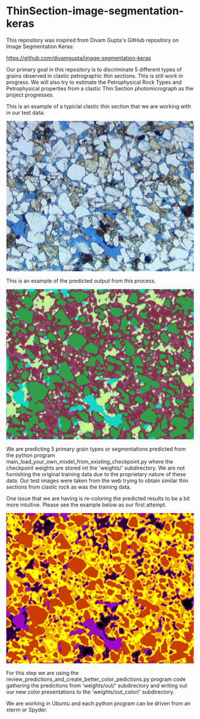 # ThinSection-image-segmentation-keras
This repository was inspired from Divam Gupta's GitHub repository on Image Segmentation Keras:

https://github.com/divamgupta/image-segmentation-keras

Our primary goal in this repository is to discriminate 5 different types of grains observed in clastic petrographic thin sections. This is still work in progress. We will also try to estimate the Petrophysical Rock Types and Petrophysical properties from a clastic Thin Section photomicrograph as the project progresses.

This is an example of a typiclal clastic thin section that we are working with in our test data:

![Image](5ts.png)

This is an example of the predicted output from this process. 

![Image](5predict.png)

We are predicting 5 primary grain types or segmentations predicted from the python program main_load_your_own_model_from_existing_checkpoint.py where the checkpoint weights are stored int the 'weights/' subdirectory. We are not furnishing the original training data due to the proprietary nature of these data. Our test images were taken from the web trying to obtain similar thin sections from clastic rock as was the training data. 

One issue that we are having is re-coloring the predicted results to be a bit more intuitive. Please see the example below as our first attempt. 

![Image](5_recolor.png)

For this step we are using the review_predictions_and_create_better_color_pedictions.py program code gathering the predictions from 'weights/out/' subdirectory and writing out our new color presentations to the 'weights/out_color/' subdirectory. 

We are working in Ubuntu and each python program can be driven from an xterm or Spyder. 


